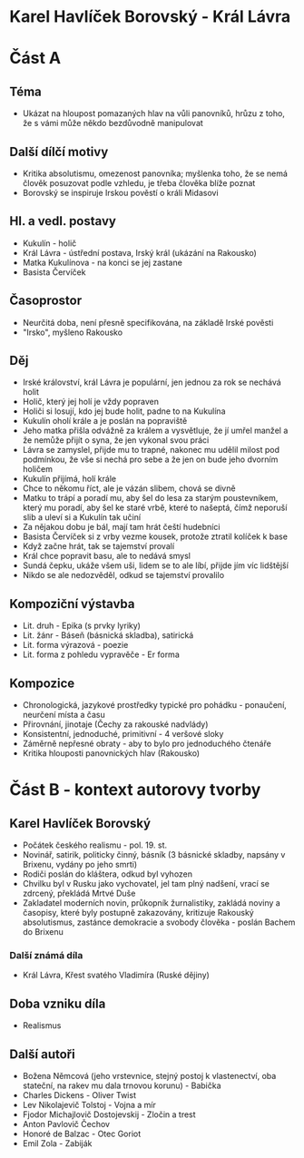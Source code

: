 # Karel Havlíček Borovský - Král Lávra
# Část A

## Téma
- Ukázat na hloupost pomazaných hlav na vůli panovníků, hrůzu z toho, že s vámi může někdo bezdůvodně manipulovat
## Další dílčí motivy
- Kritika absolutismu, omezenost panovníka; myšlenka toho, že se nemá člověk posuzovat podle vzhledu, je třeba člověka blíže poznat
- Borovský se inspiruje Irskou pověstí o králi Midasovi
## Hl. a vedl. postavy
- Kukulín - holič
- Král Lávra - ústřední postava, Irský král (ukázání na Rakousko)
- Matka Kukulínova - na konci se jej zastane
- Basista Červíček
## Časoprostor
- Neurčitá doba, není přesně specifikována, na základě Irské pověsti
- "Irsko", myšleno Rakousko
## Děj
- Irské království, král Lávra je populární, jen jednou za rok se nechává holit
- Holič, který jej holí je vždy popraven
- Holiči si losují, kdo jej bude holit, padne to na Kukulína
- Kukulín oholí krále a je poslán na popraviště
- Jeho matka přišla odvážně za králem a vysvětluje, že jí umřel manžel a že nemůže přijít o syna, že jen vykonal svou práci
- Lávra se zamyslel, přijde mu to trapné, nakonec mu udělil milost pod podmínkou, že vše si nechá pro sebe a že jen on bude jeho dvorním holičem
- Kukulín přijímá, holí krále
- Chce to někomu říct, ale je vázán slibem, chová se divně
- Matku to trápí a poradí mu, aby šel do lesa za starým poustevníkem, který mu poradí, aby šel ke staré vrbě, které to našeptá, čímž neporuší slib a uleví si a Kukulín tak učiní
- Za nějakou dobu je bál, mají tam hrát čeští hudebníci
- Basista Červíček si z vrby vezme kousek, protože ztratil kolíček k base
- Když začne hrát, tak se tajemství provalí
- Král chce popravit basu, ale to nedává smysl
- Sundá čepku, ukáže všem uši, lidem se to ale líbí, přijde jím víc lidštější
- Nikdo se ale nedozvěděl, odkud se tajemství provalilo
## Kompoziční výstavba
- Lit. druh - Epika (s prvky lyriky)
- Lit. žánr - Báseň (básnická skladba), satirická
- Lit. forma výrazová - poezie
- Lit. forma z pohledu vypravěče - Er forma
## Kompozice
- Chronologická, jazykové prostředky typické pro pohádku - ponaučení, neurčení místa a času
- Přirovnání, jinotaje (Čechy za rakouské nadvlády)
- Konsistentní, jednoduché, primitivní - 4 veršové sloky
- Záměrně nepřesné obraty - aby to bylo pro jednoduchého čtenáře
- Kritika hlouposti panovnických hlav (Rakousko)

# Část B - kontext autorovy tvorby
## Karel Havlíček Borovský
- Počátek českého realismu - pol. 19. st.
- Novinář, satirik, politicky činný, básník (3 básnické skladby, napsány v Brixenu, vydány po jeho smrti)
- Rodiči poslán do kláštera, odkud byl vyhozen
- Chvilku byl v Rusku jako vychovatel, jel tam plný nadšení, vrací se zdrcený, překládá Mrtvé Duše
- Zakladatel moderních novin, průkopník žurnalistiky, zakládá noviny a časopisy, které byly postupně zakazovány, kritizuje Rakouský absolutismus, zastánce demokracie a svobody člověka - poslán Bachem do Brixenu
### Další známá díla
- Král Lávra, Křest svatého Vladimíra (Ruské dějiny)
## Doba vzniku díla
- Realismus
## Další autoři
- Božena Němcová (jeho vrstevnice, stejný postoj k vlastenectví, oba stateční, na rakev mu dala trnovou korunu) - Babička
- Charles Dickens - Oliver Twist
- Lev Nikolajevič Tolstoj - Vojna a mír
- Fjodor Michajlovič Dostojevskij - Zločin a trest
- Anton Pavlovič Čechov
- Honoré de Balzac - Otec Goriot
- Emil Zola - Zabiják